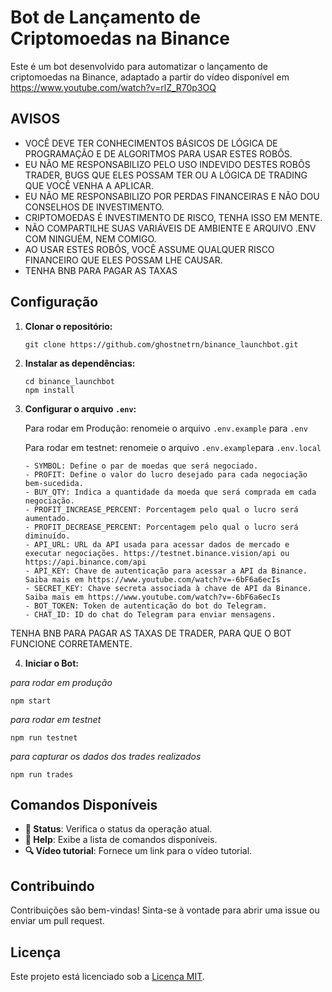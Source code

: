 # Bot de Lançamento de Criptomoedas na Binance

Este é um bot desenvolvido para automatizar o lançamento de criptomoedas na Binance, adaptado a partir do vídeo disponível em https://www.youtube.com/watch?v=rlZ_R70p3OQ

## AVISOS

- VOCÊ DEVE TER CONHECIMENTOS BÁSICOS DE LÓGICA DE PROGRAMAÇÃO E DE ALGORITMOS PARA USAR ESTES ROBÔS.
- EU NÃO ME RESPONSABILIZO PELO USO INDEVIDO DESTES ROBÔS TRADER, BUGS QUE ELES POSSAM TER OU A LÓGICA DE TRADING QUE VOCÊ VENHA A APLICAR.
- EU NÃO ME RESPONSABILIZO POR PERDAS FINANCEIRAS E NÃO DOU CONSELHOS DE INVESTIMENTO.
- CRIPTOMOEDAS É INVESTIMENTO DE RISCO, TENHA ISSO EM MENTE.
- NÃO COMPARTILHE SUAS VARIÁVEIS DE AMBIENTE E ARQUIVO .ENV COM NINGUÉM, NEM COMIGO.
- AO USAR ESTES ROBÔS, VOCÊ ASSUME QUALQUER RISCO FINANCEIRO QUE ELES POSSAM LHE CAUSAR.
- TENHA BNB PARA PAGAR AS TAXAS

## Configuração

1. **Clonar o repositório:**

   ```
   git clone https://github.com/ghostnetrn/binance_launchbot.git
   ```

2. **Instalar as dependências:**

   ```
   cd binance_launchbot
   npm install
   ```

3. **Configurar o arquivo `.env`:**

   Para rodar em Produção: renomeie o arquivo `.env.example` para `.env`

   Para rodar em testnet: renomeie o arquivo `.env.example`para `.env.local`

   ```
   - SYMBOL: Define o par de moedas que será negociado.
   - PROFIT: Define o valor do lucro desejado para cada negociação bem-sucedida.
   - BUY_QTY: Indica a quantidade da moeda que será comprada em cada negociação.
   - PROFIT_INCREASE_PERCENT: Porcentagem pelo qual o lucro será aumentado.
   - PROFIT_DECREASE_PERCENT: Porcentagem pelo qual o lucro será diminuído.
   - API_URL: URL da API usada para acessar dados de mercado e executar negociações. https://testnet.binance.vision/api ou https://api.binance.com/api
   - API_KEY: Chave de autenticação para acessar a API da Binance. Saiba mais em https://www.youtube.com/watch?v=-6bF6a6ecIs
   - SECRET_KEY: Chave secreta associada à chave de API da Binance. Saiba mais em https://www.youtube.com/watch?v=-6bF6a6ecIs
   - BOT_TOKEN: Token de autenticação do bot do Telegram.
   - CHAT_ID: ID do chat do Telegram para enviar mensagens.
   ```

TENHA BNB PARA PAGAR AS TAXAS DE TRADER, PARA QUE O BOT FUNCIONE CORRETAMENTE.

4. **Iniciar o Bot:**

_para rodar em produção_

```
npm start
```

_para rodar em testnet_

```
npm run testnet
```

_para capturar os dados dos trades realizados_

```
npm run trades
```

## Comandos Disponíveis

- **🧾 Status**: Verifica o status da operação atual.
- **📖 Help**: Exibe a lista de comandos disponíveis.
- **🔍 Vídeo tutorial**: Fornece um link para o vídeo tutorial.

## Contribuindo

Contribuições são bem-vindas! Sinta-se à vontade para abrir uma issue ou enviar um pull request.

## Licença

Este projeto está licenciado sob a [Licença MIT](LICENSE).
